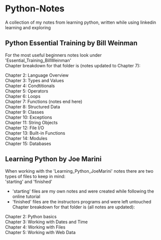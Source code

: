 # Python-Notes
A collection of my notes from learning python, written while using linkedin learning and exploring  

## Python Essential Training by Bill Weinman
For the most useful beginners notes look under 'Essential_Training_BillWeinman'  
Chapter breakdown for that folder is (notes updated to Chapter 7):  
  
Chapter 2: Language Overview  
Chapter 3: Types and Values  
Chapter 4: Condtitionals  
Chapter 5: Operators  
Chapter 6: Loops  
Chapter 7: Functions (notes end here)  
Chapter 8: Structured Data  
Chapter 9: Classes  
Chapter 10: Exceptions  
Chapter 11: String Objects  
Chapter 12: File I/O  
Chapter 13: Built-in Functions  
Chapter 14: Modules  
Chapter 15: Databases  

## Learning Python by Joe Marini
When working with the 'Learning_Python_JoeMarini' notes there are two types of files to keep in mind:  
'starting' and 'finished'  
 - 'starting' files are my own notes and were created while following the online tutorial  
 - 'finished' files are the instructors programs and were left untouched  
Chapter breakdown for that folder is (all notes are updated):  
  
Chapter 2: Python basics  
Chapter 3: Working with Dates and Time  
Chapter 4: Working with Files  
Chapter 5: Working with Web Data  

